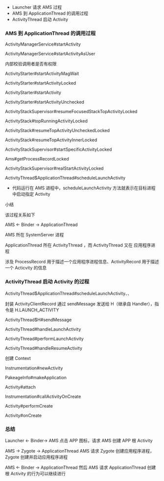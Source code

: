 - Launcher 请求 AMS 过程
- AMS 到 ApplicationThread 的调用过程
- ActivityThread 启动 Activity


 



### AMS 到 ApplicationThread 的调用过程

ActivityManagerService#startActivity

ActivityManagerService#startActivityAsUser

内部校验调用者是否有权限

ActivityStarter#startActivityMagWait

ActivityStarter#startActivityLocked

ActivityStarter#startActivity

ActivityStarter#startActivityUnchecked

ActivityStackSupervisor#resumeFocusedStackTopActivityLocked

ActivityStack#topRunningActivityLocked

ActivityStack#resumeTopActivityUncheckedLocked

ActivityStack#resumeTopActivityInnerLocked

ActivityStackSupervisor#startSpecificActivityLocked

Ams#getProcessRecordLocked

ActivityStackSupervisor#realStartActivityLocked

ActivityThread$ApplicationThread#scheduleLaunchActivity

- 代码运行在 AMS 进程中，scheduleLaunchActivity 方法就表示在目标进程中启动指定 Activity



小结 

该过程关系如下

AMS <- Binder -> ApplicationThread

AMS 所在 SystemServer 进程

ApplicationThread 所在 ActivityThread ，而 ActivityThread 又在 应用程序进程



涉及  ProcessRecord 用于描述一个应用程序进程信息、ActivityRecord 用于描述一个 Acticvity 的信息



### ActivityThread 启动 Activity 的过程



ActivityThread$ApplicationThread#scheduleLaunchActivity、、

封装 ActivityClientRecord 通过 sendMessage 发送给 H（继承自 Handler），指令是 H.LAUNCH_ACTIVITY

ActivityThread$H#sendMessage 



ActivityThread#handleLaunchActivity

ActivityThread#performLaunchActivity

ActivityThread#handleResumeActivity

创建 Context

Instrumentation#newActivity

PakeageInfo#makeApplication

Activity#attach

Instrumentation#callActivityOnCreate

Activity#performCreate

Activity#onCreate







### 总结

Launcher <- Binder-> AMS 点击 APP 图标，请求 AMS 创建 APP 根 Activity

AMS -> Zygote -> ApplicationThread AMS 请求 Zygote 创建应用程序进程，Zygote 创建并启动应用程序进程

AMS <- Binder -> ApplicationThread 然后 AMS 请求 ApplicationThread  创建根 Activity 的行为可以继续进行



